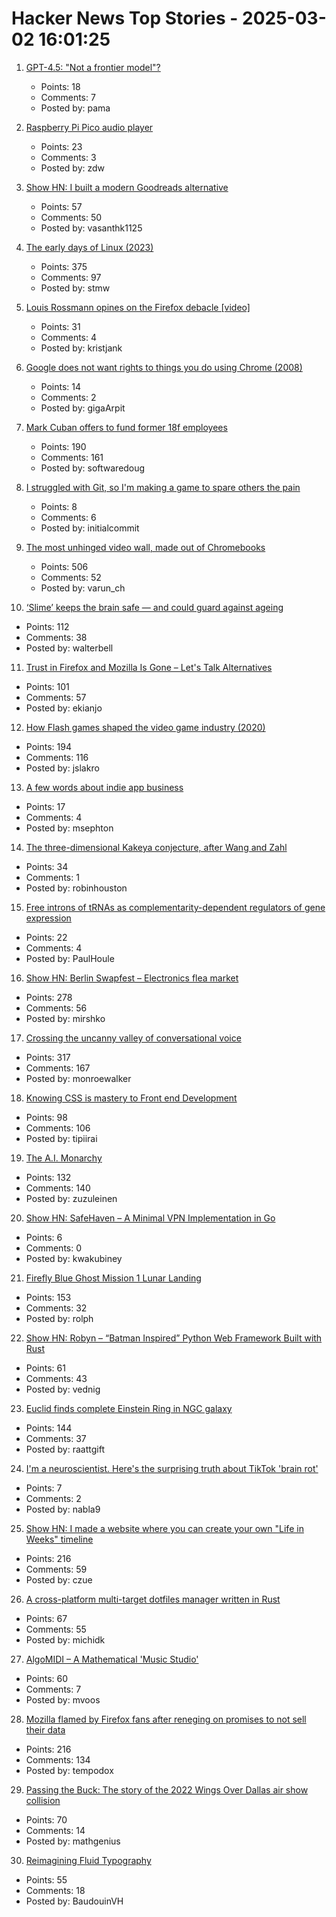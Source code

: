 # Hacker News Top Stories - 2025-03-02 16:01:25

1. [GPT-4.5: "Not a frontier model"?](https://www.interconnects.ai/p/gpt-45-not-a-frontier-model)
   - Points: 18
   - Comments: 7
   - Posted by: pama

2. [Raspberry Pi Pico audio player](http://lucstechblog.blogspot.com/2025/02/raspberry-pi-pico-audio-player.html)
   - Points: 23
   - Comments: 3
   - Posted by: zdw

3. [Show HN: I built a modern Goodreads alternative](https://kaguya.io/)
   - Points: 57
   - Comments: 50
   - Posted by: vasanthk1125

4. [The early days of Linux (2023)](https://lwn.net/Articles/928581/)
   - Points: 375
   - Comments: 97
   - Posted by: stmw

5. [Louis Rossmann opines on the Firefox debacle [video]](https://www.youtube.com/watch?v=-8bTquKjzos)
   - Points: 31
   - Comments: 4
   - Posted by: kristjank

6. [Google does not want rights to things you do using Chrome (2008)](https://www.mattcutts.com/blog/google-chrome-license-agreement/)
   - Points: 14
   - Comments: 2
   - Posted by: gigaArpit

7. [Mark Cuban offers to fund former 18f employees](https://techcrunch.com/2025/03/01/mark-cuban-offers-to-fund-government-tech-unit-that-was-cut-in-the-middle-of-the-night/)
   - Points: 190
   - Comments: 161
   - Posted by: softwaredoug

8. [I struggled with Git, so I'm making a game to spare others the pain](https://initialcommit.com/blog/im-making-a-git-game)
   - Points: 8
   - Comments: 6
   - Posted by: initialcommit

9. [The most unhinged video wall, made out of Chromebooks](https://varun.ch/posts/videowall/)
   - Points: 506
   - Comments: 52
   - Posted by: varun_ch

10. [‘Slime’ keeps the brain safe ― and could guard against ageing](https://www.nature.com/articles/d41586-025-00554-w)
   - Points: 112
   - Comments: 38
   - Posted by: walterbell

11. [Trust in Firefox and Mozilla Is Gone – Let's Talk Alternatives](https://boilingsteam.com/poll-trust-in-firefox-mozilla-is-gone/)
   - Points: 101
   - Comments: 57
   - Posted by: ekianjo

12. [How Flash games shaped the video game industry (2020)](https://www.flashgamehistory.com/)
   - Points: 194
   - Comments: 116
   - Posted by: jslakro

13. [A few words about indie app business](https://blog.charliemonroe.net/a-few-words-about-indie-app-business/)
   - Points: 17
   - Comments: 4
   - Posted by: msephton

14. [The three-dimensional Kakeya conjecture, after Wang and Zahl](https://terrytao.wordpress.com/2025/02/25/the-three-dimensional-kakeya-conjecture-after-wang-and-zahl/)
   - Points: 34
   - Comments: 1
   - Posted by: robinhouston

15. [Free introns of tRNAs as complementarity-dependent regulators of gene expression](https://www.cell.com/molecular-cell/fulltext/S1097-2765(25)00053-X)
   - Points: 22
   - Comments: 4
   - Posted by: PaulHoule

16. [Show HN: Berlin Swapfest – Electronics flea market](https://www.swapfest.berlin/)
   - Points: 278
   - Comments: 56
   - Posted by: mirshko

17. [Crossing the uncanny valley of conversational voice](https://www.sesame.com/research/crossing_the_uncanny_valley_of_voice)
   - Points: 317
   - Comments: 167
   - Posted by: monroewalker

18. [Knowing CSS is mastery to Front end Development](https://helloanselm.com/writings/knowing-css-is-mastery-to-frontend-development)
   - Points: 98
   - Comments: 106
   - Posted by: tipiirai

19. [The A.I. Monarchy](https://substack.com/home/post/p-156886169)
   - Points: 132
   - Comments: 140
   - Posted by: zuzuleinen

20. [Show HN: SafeHaven – A Minimal VPN Implementation in Go](https://github.com/kwakubiney/safehaven)
   - Points: 6
   - Comments: 0
   - Posted by: kwakubiney

21. [Firefly Blue Ghost Mission 1 Lunar Landing](https://plus.nasa.gov/scheduled-video/firefly-blue-ghost-mission-1-lunar-landing/)
   - Points: 153
   - Comments: 32
   - Posted by: rolph

22. [Show HN: Robyn – “Batman Inspired” Python Web Framework Built with Rust](https://robyn.tech/)
   - Points: 61
   - Comments: 43
   - Posted by: vednig

23. [Euclid finds complete Einstein Ring in NGC galaxy](https://www.euclid-ec.org/einstein-ring-in-ngc-6505/)
   - Points: 144
   - Comments: 37
   - Posted by: raattgift

24. [I'm a neuroscientist. Here's the surprising truth about TikTok 'brain rot'](https://www.sciencefocus.com/comment/tiktok-braintot-psychologist-explains)
   - Points: 7
   - Comments: 2
   - Posted by: nabla9

25. [Show HN: I made a website where you can create your own "Life in Weeks" timeline](https://lifeweeks.app/)
   - Points: 216
   - Comments: 59
   - Posted by: czue

26. [A cross-platform multi-target dotfiles manager written in Rust](https://github.com/Shemnei/punktf)
   - Points: 67
   - Comments: 55
   - Posted by: michidk

27. [AlgoMIDI – A Mathematical 'Music Studio'](https://github.com/myanvoos/algoMIDI)
   - Points: 60
   - Comments: 7
   - Posted by: mvoos

28. [Mozilla flamed by Firefox fans after reneging on promises to not sell their data](https://www.theregister.com/2025/03/02/mozilla_introduces_terms_of_use/)
   - Points: 216
   - Comments: 134
   - Posted by: tempodox

29. [Passing the Buck: The story of the 2022 Wings Over Dallas air show collision](https://admiralcloudberg.medium.com/passing-the-buck-the-story-of-the-2022-wings-over-dallas-air-show-collision-9bbe5947297b)
   - Points: 70
   - Comments: 14
   - Posted by: mathgenius

30. [Reimagining Fluid Typography](https://www.oddbird.net/2025/02/12/fluid-type/)
   - Points: 55
   - Comments: 18
   - Posted by: BaudouinVH

